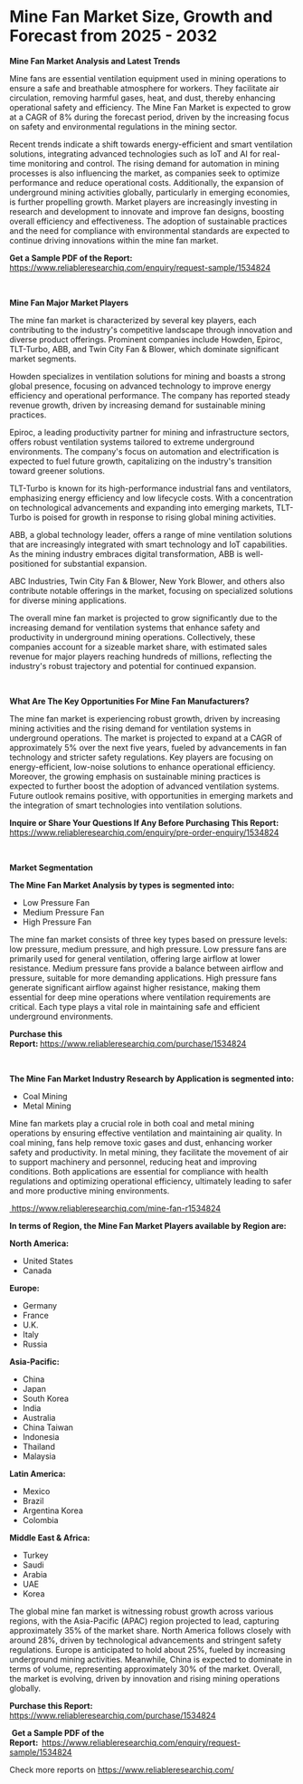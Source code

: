 <p><h1>Mine Fan Market Size, Growth and Forecast from 2025 - 2032</h1></p><p><strong>Mine Fan Market Analysis and Latest Trends</strong></p>
<p><p>Mine fans are essential ventilation equipment used in mining operations to ensure a safe and breathable atmosphere for workers. They facilitate air circulation, removing harmful gases, heat, and dust, thereby enhancing operational safety and efficiency. The Mine Fan Market is expected to grow at a CAGR of 8% during the forecast period, driven by the increasing focus on safety and environmental regulations in the mining sector.</p><p>Recent trends indicate a shift towards energy-efficient and smart ventilation solutions, integrating advanced technologies such as IoT and AI for real-time monitoring and control. The rising demand for automation in mining processes is also influencing the market, as companies seek to optimize performance and reduce operational costs. Additionally, the expansion of underground mining activities globally, particularly in emerging economies, is further propelling growth. Market players are increasingly investing in research and development to innovate and improve fan designs, boosting overall efficiency and effectiveness. The adoption of sustainable practices and the need for compliance with environmental standards are expected to continue driving innovations within the mine fan market.</p></p>
<p><strong>Get a Sample PDF of the Report:&nbsp;</strong> <a href="https://www.reliableresearchiq.com/enquiry/request-sample/1534824?utm_campaign=3174&utm_medium=2&utm_source=Github&utm_content=ia&utm_term=08042025&utm_id=mine-fan">https://www.reliableresearchiq.com/enquiry/request-sample/1534824</a></p>
<p>&nbsp;</p>
<p><strong>Mine Fan Major Market Players</strong></p>
<p><p>The mine fan market is characterized by several key players, each contributing to the industry's competitive landscape through innovation and diverse product offerings. Prominent companies include Howden, Epiroc, TLT-Turbo, ABB, and Twin City Fan & Blower, which dominate significant market segments.</p><p>Howden specializes in ventilation solutions for mining and boasts a strong global presence, focusing on advanced technology to improve energy efficiency and operational performance. The company has reported steady revenue growth, driven by increasing demand for sustainable mining practices.</p><p>Epiroc, a leading productivity partner for mining and infrastructure sectors, offers robust ventilation systems tailored to extreme underground environments. The company's focus on automation and electrification is expected to fuel future growth, capitalizing on the industry's transition toward greener solutions.</p><p>TLT-Turbo is known for its high-performance industrial fans and ventilators, emphasizing energy efficiency and low lifecycle costs. With a concentration on technological advancements and expanding into emerging markets, TLT-Turbo is poised for growth in response to rising global mining activities.</p><p>ABB, a global technology leader, offers a range of mine ventilation solutions that are increasingly integrated with smart technology and IoT capabilities. As the mining industry embraces digital transformation, ABB is well-positioned for substantial expansion.</p><p>ABC Industries, Twin City Fan & Blower, New York Blower, and others also contribute notable offerings in the market, focusing on specialized solutions for diverse mining applications.</p><p>The overall mine fan market is projected to grow significantly due to the increasing demand for ventilation systems that enhance safety and productivity in underground mining operations. Collectively, these companies account for a sizeable market share, with estimated sales revenue for major players reaching hundreds of millions, reflecting the industry's robust trajectory and potential for continued expansion.</p></p>
<p>&nbsp;</p>
<p><strong>What Are The Key Opportunities For Mine Fan Manufacturers?</strong></p>
<p><p>The mine fan market is experiencing robust growth, driven by increasing mining activities and the rising demand for ventilation systems in underground operations. The market is projected to expand at a CAGR of approximately 5% over the next five years, fueled by advancements in fan technology and stricter safety regulations. Key players are focusing on energy-efficient, low-noise solutions to enhance operational efficiency. Moreover, the growing emphasis on sustainable mining practices is expected to further boost the adoption of advanced ventilation systems. Future outlook remains positive, with opportunities in emerging markets and the integration of smart technologies into ventilation solutions.</p></p>
<p><strong>Inquire or Share Your Questions If Any Before Purchasing This Report:</strong> <a href="https://www.reliableresearchiq.com/enquiry/pre-order-enquiry/1534824?utm_campaign=3174&utm_medium=2&utm_source=Github&utm_content=ia&utm_term=08042025&utm_id=mine-fan">https://www.reliableresearchiq.com/enquiry/pre-order-enquiry/1534824</a></p>
<p>&nbsp;</p>
<p><strong>Market Segmentation</strong></p>
<p><strong>The Mine Fan Market Analysis by types is segmented into:</strong></p>
<p><ul><li>Low Pressure Fan</li><li>Medium Pressure Fan</li><li>High Pressure Fan</li></ul></p>
<p><p>The mine fan market consists of three key types based on pressure levels: low pressure, medium pressure, and high pressure. Low pressure fans are primarily used for general ventilation, offering large airflow at lower resistance. Medium pressure fans provide a balance between airflow and pressure, suitable for more demanding applications. High pressure fans generate significant airflow against higher resistance, making them essential for deep mine operations where ventilation requirements are critical. Each type plays a vital role in maintaining safe and efficient underground environments.</p></p>
<p><strong>Purchase this Report:&nbsp;</strong><a href="https://www.reliableresearchiq.com/purchase/1534824?utm_campaign=3174&utm_medium=2&utm_source=Github&utm_content=ia&utm_term=08042025&utm_id=mine-fan">https://www.reliableresearchiq.com/purchase/1534824</a></p>
<p>&nbsp;</p>
<p><strong>The Mine Fan Market Industry Research by Application is segmented into:</strong></p>
<p><ul><li>Coal Mining</li><li>Metal Mining</li></ul></p>
<p><p>Mine fan markets play a crucial role in both coal and metal mining operations by ensuring effective ventilation and maintaining air quality. In coal mining, fans help remove toxic gases and dust, enhancing worker safety and productivity. In metal mining, they facilitate the movement of air to support machinery and personnel, reducing heat and improving conditions. Both applications are essential for compliance with health regulations and optimizing operational efficiency, ultimately leading to safer and more productive mining environments.</p></p>
<p><a href="https://www.reliableresearchiq.com/mine-fan-r1534824?utm_campaign=3174&utm_medium=2&utm_source=Github&utm_content=ia&utm_term=08042025&utm_id=mine-fan">&nbsp;https://www.reliableresearchiq.com/mine-fan-r1534824</a></p>
<p><strong>In terms of Region, the Mine Fan Market Players available by Region are:</strong></p>
<p>
    <p> <strong> North America: </strong>
        <ul>
            <li>United States</li>
            <li>Canada</li>
        </ul>
        </p> 
    <p> <strong> Europe: </strong>
        <ul>
            <li>Germany</li>
            <li>France</li>
            <li>U.K.</li>
            <li>Italy</li>
            <li>Russia</li>
        </ul>
        </p> 
    <p> <strong> Asia-Pacific: </strong>
        <ul>
            <li>China</li>
            <li>Japan</li>
            <li>South Korea</li>
            <li>India</li>
            <li>Australia</li>
            <li>China Taiwan</li>
            <li>Indonesia</li>
            <li>Thailand</li>
            <li>Malaysia</li>
        </ul>
        </p> 
    <p> <strong> Latin America: </strong>
        <ul>
            <li>Mexico</li>
            <li>Brazil</li>
            <li>Argentina Korea</li>
            <li>Colombia</li>
        </ul>
        </p> 
    <p> <strong> Middle East & Africa: </strong>
        <ul>
            <li>Turkey</li>
            <li>Saudi</li>
            <li>Arabia</li>
            <li>UAE</li>
            <li>Korea</li>
        </ul>
    </p>
    </p>
<p><p>The global mine fan market is witnessing robust growth across various regions, with the Asia-Pacific (APAC) region projected to lead, capturing approximately 35% of the market share. North America follows closely with around 28%, driven by technological advancements and stringent safety regulations. Europe is anticipated to hold about 25%, fueled by increasing underground mining activities. Meanwhile, China is expected to dominate in terms of volume, representing approximately 30% of the market. Overall, the market is evolving, driven by innovation and rising mining operations globally.</p></p>
<p><strong>Purchase this Report: </strong><a href="https://www.reliableresearchiq.com/purchase/1534824?utm_campaign=3174&utm_medium=2&utm_source=Github&utm_content=ia&utm_term=08042025&utm_id=mine-fan">https://www.reliableresearchiq.com/purchase/1534824</a></p>
<p>&nbsp;<strong>Get a Sample PDF of the Report:&nbsp;&nbsp;</strong><a href="https://www.reliableresearchiq.com/enquiry/request-sample/1534824?utm_campaign=3174&utm_medium=2&utm_source=Github&utm_content=ia&utm_term=08042025&utm_id=mine-fan">https://www.reliableresearchiq.com/enquiry/request-sample/1534824</a></p>
<p><strong></strong></p>
<p>Check more reports on <a href="https://www.reliableresearchiq.com/?utm_campaign=3174&utm_medium=2&utm_source=Github&utm_content=ia&utm_term=08042025&utm_id=mine-fan">https://www.reliableresearchiq.com/</a></p>